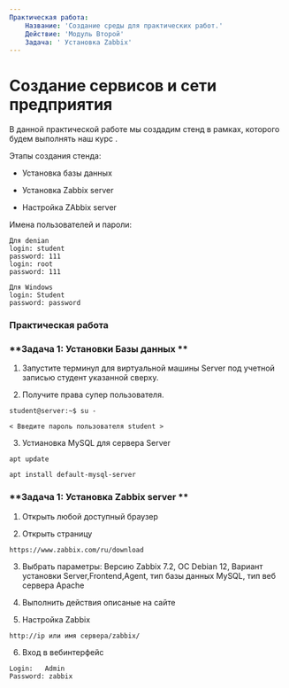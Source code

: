 ```yaml
---
Практическая работа:
    Название: 'Создание среды для практических работ.'
    Действие: 'Модуль Второй'
    Задача: ' Установка Zabbix'
---
```

# **Создание сервисов и сети предприятия**

В данной практической работе мы создадим стенд в рамках, которого будем выполнять наш курс .

Этапы создания стенда:

- Установка базы данных

- Установка Zabbix server

- Настройка ZAbbix server

Имена пользователей и пароли:
```
Для denian
login: student 
password: 111
login: root 
password: 111
```
```
Для Windows
login: Student 
password: password
```
### **Практическая работа**

### **Задача 1: Установки Базы данных **

1. Запустите терминул для виртуальной машины Server под учетной записью студент указанной сверху.

2. Получите права супер пользователя.

```
student@server:~$ su -
```
```
< Введите пароль пользователя student >
```

3. Устиановка MySQL для сервера Server
```
apt update

apt install default-mysql-server
```
### **Задача 1: Установка Zabbix server **

1. Открыть любой доступный браузер

2. Открыть страницу 

```
https://www.zabbix.com/ru/download
```
3. Выбрать параметры: Версию Zabbix 7.2, ОС Debian 12, Вариант установки Server,Frontend,Agent, тип базы данных MySQL, тип веб сервера Apache

4. Выполнить действия описаные на сайте
   
5. Настройка Zabbix

```
http://ip или имя сервера/zabbix/
```
6. Вход в вебинтерфейс

```
Login:   Admin
Password: zabbix
```



